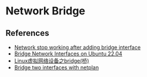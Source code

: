 # Network Bridge

## References

- [Network stop working after adding bridge interface](https://serverfault.com/questions/868189/network-stop-working-after-adding-bridge-interface)
- [Bridge Network Interfaces on Ubuntu 22.04](https://chrisjhart.com/Bridge-Network-Interfaces-on-Ubuntu-22.04/)
- [Linux虚拟网络设备之bridge(桥)](https://segmentfault.com/a/1190000009491002)
- [Bridge two interfaces with netplan](https://askubuntu.com/questions/1361698/bridge-two-interfaces-with-netplan)